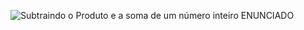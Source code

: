 ![Subtraindo o Produto e a soma de um número inteiro ENUNCIADO](https://user-images.githubusercontent.com/112535799/200872254-746cab7f-d35d-4996-bd5d-e48d9727cc37.png)
